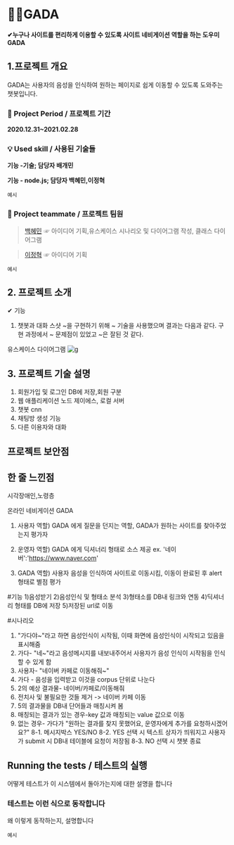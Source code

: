 # 🐱‍🏍GADA

**✔누구나 사이트를 편리하게 이용할 수 있도록 사이트 네비게이션 역할을 하는 도우미 GADA**

## 1.프로젝트 개요

GADA는 사용자의 음성을 인식하여 원하는 페이지로 쉽게 이동할 수 있도록 도와주는 챗봇입니다.

### 📅 Project Period / 프로젝트 기간

**2020.12.31~2021.02.28**

### 💡 Used skill / 사용된 기술들

**기능 -기술; 담당자 배개민**

**기능 - node.js; 담당자 백혜민,이정혁**

```
예시
```

### 🙋 Project teammate / 프로젝트 팀원

> [백혜민](https://github.com/HyeminBaek) ☞ 아이디어 기획,유스케이스 시나리오 및 다이어그램 작성, 클래스 다이어그램 

> [이정혁](https://github.com/wjdgurrj) ☞ 아이디어 기획

```
예시
```

## 2. 프로젝트 소개
✔ 기능
1) 챗봇과 대화
스샷
~을 구현하기 위해 ~ 기술을 사용했으며 결과는 다음과 같다.
구현 과정에서 ~ 문제점이 있었고 ~은 잘된 것 같다.

유스케이스 다이어그램
![g](https://user-images.githubusercontent.com/55080554/103436860-ad6ce400-4c63-11eb-8eb9-252ce256372c.png)

## 3. 프로젝트 기술 설명
1) 회원가입 및 로그인
DB에 저장,회원 구분
2) 웹 애플리케이션
노드 제이에스, 로컬 서버
3) 챗봇
cnn
4) 채팅방 생성 기능
5) 다른 이용자와 대화 

## 프로젝트 보안점
## 한 줄 느낀점



시각장애인,노령층

온라인 네비게이션 GADA

1. 사용자
역할) GADA 에게 질문을 던지는 역할, GADA가 원하는 사이트를 찾아주었는지 평가자

2. 운영자 
역할) GADA 에게 딕셔너리 형태로 소스 제공 ex. '네이버':'https://www.naver.com'

3. GADA
역할) 사용자 음성을 인식하여 사이트로 이동시킴, 이동이 완료된 후 alert 형태로 별점 평가

#기능
1)음성받기
2)음성인식 및 형태소 분석
3)형태소를 DB내 링크와 연동
4)딕셔너리 형태를 DB에 저장
5)저장된 url로 이동

#시나리오
1. "가다야~"라고 하면 음성인식이 시작됨, 이때 화면에 음성인식이 시작되고 있음을 표시해줌
2. 가다- "네~"라고 음성메시지를 내보내주어서 사용자가 음성 인식이 시작됨을 인식할 수 있게 함
3. 사용자- "네이버 카페로 이동해줘~"
4. 가다 - 음성을 입력받고 이것을 corpus 단위로 나눈다
4. 2의 예상 결과물- 네이버/카페로/이동해줘
5. 전치사 및 불필요한 것들 제거 -> 네이버 카페 이동
6. 5의 결과물을 DB내 단어들과 매칭시켜 봄
7. 매칭되는 결과가 있는 경우-key 값과 매칭되는 value 값으로 이동
8. 없는 경우- 가다가 "원하는 결과를 찾지 못했어요, 운영자에게 추가를 요청하시겠어요?"
8-1. 메시지박스 YES/NO
8-2. YES 선택 시 텍스트 상자가 띄워지고 사용자가 submit 시 DB내 테이블에 요청이 저장됨
8-3. NO 선택 시 챗봇 종료



## Running the tests / 테스트의 실행

어떻게 테스트가 이 시스템에서 돌아가는지에 대한 설명을 합니다

### 테스트는 이런 식으로 동작합니다

왜 이렇게 동작하는지, 설명합니다

```
예시
```
